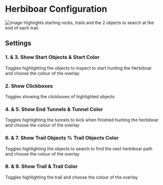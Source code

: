 # Herbiboar Configuration

![image](https://raw.githubusercontent.com/runelite/wiki/master/img/Herbiboar-overlay.png)
Highlights starting rocks, trails and the 2 objects to search at the end of each trail.

## Settings

### 1. & 3. Show Start Objects & Start Color

Toggles highlighting the objects to inspect to start hunting the Herbiboar and choose the colour of the overlay

### 2. Show Clickboxes

Toggles showing the clickboxes of highlighted objects

### 4. & 5. Show End Tunnels & Tunnel Color

Toggles highlighting the tunnels to kick when finished hunting the herbiboar and choose the colour of the overlay

### 6. & 7. Show Trail Objects % Trail Objects Color

Toggles highlighting the objects to search to find the next herbiboar path and choose the colour of the overlay

### 8. & 9. Show Trail & Trail Color

Toggles highlighting the trail and choose the colour of the overlay
